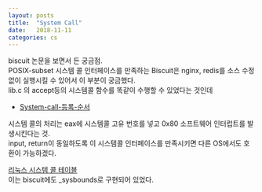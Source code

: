 ```yaml
---
layout: posts
title:  "System Call"
date:   2018-11-11
categories: cs
---
```

biscuit 논문을 보면서 든 궁금점.  
POSIX-subset 시스템 콜 인터페이스를 만족하는 Biscuit은 nginx, redis를 소스 수정 없이 실행시킬 수 있어서 이 부분이 궁금했다.  
lib.c 의 accept등의 시스템콜 함수를 똑같이 수행할 수 있었다는 것인데  

- [System-call-등록-순서](http://duksoo.tistory.com/m/entry/System-call-%EB%93%B1%EB%A1%9D-%EC%88%9C%EC%84%9C)  

시스템 콜의 처리는 eax에 시스템콜 고유 번호를 넣고 0x80 소프트웨어 인터럽트를 발생시킨다는 것.  
input, return이 동일하도록 이 시스템콜 인터페이스를 만족시키면 다른 OS에서도 호환이 가능하겠다.


[리눅스 시스템 콜 테이블](https://thevivekpandey.github.io/posts/2017-09-25-linux-system-calls.html)  
이는 biscuit에도 _sysbounds로 구현되어 있었다.  
